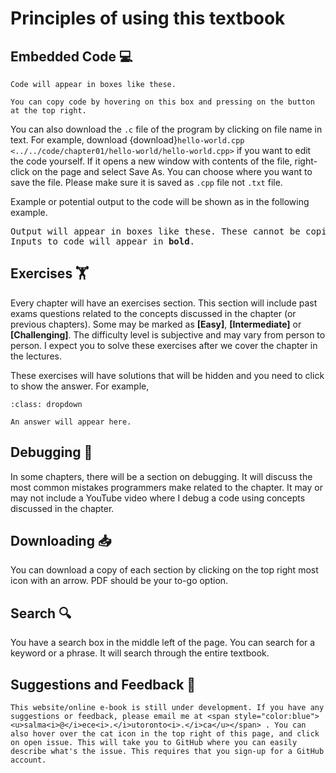 # Principles of using this textbook

## Embedded Code 💻 

```{code-block} cpp
Code will appear in boxes like these. 

You can copy code by hovering on this box and pressing on the button at the top right. 
```

You can also download the `.c` file of the program by clicking on file name in text. For example, download {download}`hello-world.cpp <../../code/chapter01/hello-world/hello-world.cpp>` if you want to edit the code yourself. If it opens a new window with contents of the file, right-click on the page and select Save As. You can choose where you want to save the file. Please make sure it is saved as `.cpp` file not `.txt` file.

Example or potential output to the code will be shown as in the following example.

<pre>
Output will appear in boxes like these. These cannot be copied.
Inputs to code will appear in <b>bold</b>.
</pre>

## Exercises 🏋

Every chapter will have an exercises section. This section will include past exams questions related to the concepts discussed in the chapter (or previous chapters). Some may be marked as **[Easy]**, **[Intermediate]** or **[Challenging]**. The difficulty level is subjective and may vary from person to person. I expect you to solve these exercises after we cover the chapter in the lectures.

These exercises will have solutions that will be hidden and you need to click to show the answer. For example,

```{admonition} Answer
:class: dropdown

An answer will appear here.
```

## Debugging 🐞

In some chapters, there will be a section on debugging. It will discuss the most common mistakes programmers make related to the chapter. It may or may not include a YouTube video where I debug a code using concepts discussed in the chapter.

## Downloading 📥

You can download a copy of each section by clicking on the top right most icon with an arrow. PDF should be your to-go option.

## Search 🔍

You have a search box in the middle left of the page. You can search for a keyword or a phrase. It will search through the entire textbook.

## Suggestions and Feedback 📝 

```{warning}
This website/online e-book is still under development. If you have any suggestions or feedback, please email me at <span style="color:blue"><u>salma<i>@</i>ece<i>.</i>utoronto<i>.</i>ca</u></span> . You can also hover over the cat icon in the top right of this page, and click on open issue. This will take you to GitHub where you can easily describe what's the issue. This requires that you sign-up for a GitHub account.
```